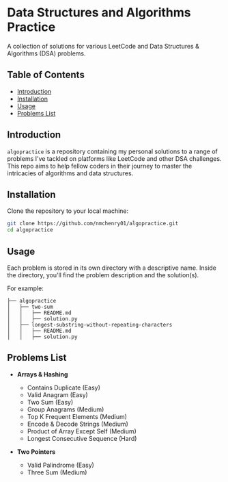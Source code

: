 # Data Structures and Algorithms Practice

A collection of solutions for various LeetCode and Data Structures & Algorithms (DSA) problems.

## Table of Contents

- [Introduction](#introduction)
- [Installation](#installation)
- [Usage](#usage)
- [Problems List](#problems-list)

## Introduction

`algopractice` is a repository containing my personal solutions to a range of problems I've tackled on platforms like LeetCode and other DSA challenges. This repo aims to help fellow coders in their journey to master the intricacies of algorithms and data structures.

## Installation

Clone the repository to your local machine:

```sh
git clone https://github.com/nmchenry01/algopractice.git
cd algopractice
```

## Usage

Each problem is stored in its own directory with a descriptive name. Inside the directory, you'll find the problem description and the solution(s).

For example:

```text
├── algopractice
│   ├── two-sum
│   │   ├── README.md
│   │   ├── solution.py
│   ├── longest-substring-without-repeating-characters
│   │   ├── README.md
│   │   ├── solution.py

```

## Problems List

- **Arrays & Hashing**
  - Contains Duplicate (Easy)
  - Valid Anagram (Easy)
  - Two Sum (Easy)
  - Group Anagrams (Medium)
  - Top K Frequent Elements (Medium)
  - Encode & Decode Strings (Medium)
  - Product of Array Except Self (Medium)
  - Longest Consecutive Sequence (Hard)

- **Two Pointers**
  - Valid Palindrome (Easy)
  - Three Sum (Medium)
